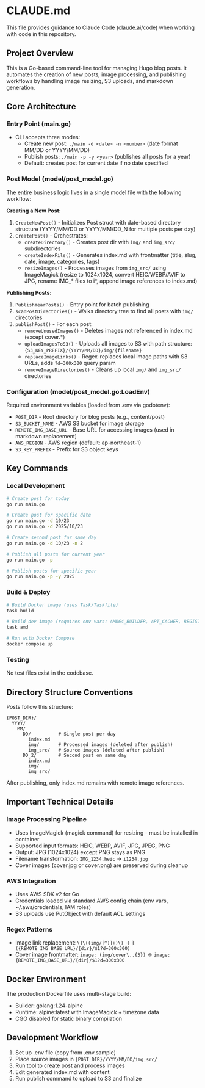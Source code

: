 # CLAUDE.md

This file provides guidance to Claude Code (claude.ai/code) when working with code in this repository.

## Project Overview

This is a Go-based command-line tool for managing Hugo blog posts. It automates the creation of new posts, image processing, and publishing workflows by handling image resizing, S3 uploads, and markdown generation.

## Core Architecture

### Entry Point (main.go)
- CLI accepts three modes:
  - Create new post: `./main -d <date> -n <number>` (date format MM/DD or YYYY/MM/DD)
  - Publish posts: `./main -p -y <year>` (publishes all posts for a year)
  - Default: creates post for current date if no date specified

### Post Model (model/post_model.go)
The entire business logic lives in a single model file with the following workflow:

**Creating a New Post:**
1. `CreateNewPost()` - Initializes Post struct with date-based directory structure (YYYY/MM/DD or YYYY/MM/DD_N for multiple posts per day)
2. `CreatePost()` - Orchestrates:
   - `createDirectory()` - Creates post dir with `img/` and `img_src/` subdirectories
   - `createIndexFile()` - Generates index.md with frontmatter (title, slug, date, image, categories, tags)
   - `resizeImages()` - Processes images from `img_src/` using ImageMagick (resize to 1024x1024, convert HEIC/WEBP/AVIF to JPG, rename IMG_* files to i*, append image references to index.md)

**Publishing Posts:**
1. `PublishYearPosts()` - Entry point for batch publishing
2. `scanPostDirectories()` - Walks directory tree to find all posts with `img/` directories
3. `publishPost()` - For each post:
   - `removeUnusedImages()` - Deletes images not referenced in index.md (except cover.*)
   - `uploadImagesToS3()` - Uploads all images to S3 with path structure: `{S3_KEY_PREFIX}/{YYYY/MM/DD}/img/{filename}`
   - `replaceImageLinks()` - Regex-replaces local image paths with S3 URLs, adds `?d=300x300` query param
   - `removeImageDirectories()` - Cleans up local `img/` and `img_src/` directories

### Configuration (model/post_model.go:LoadEnv)
Required environment variables (loaded from .env via godotenv):
- `POST_DIR` - Root directory for blog posts (e.g., content/post)
- `S3_BUCKET_NAME` - AWS S3 bucket for image storage
- `REMOTE_IMG_BASE_URL` - Base URL for accessing images (used in markdown replacement)
- `AWS_REGION` - AWS region (default: ap-northeast-1)
- `S3_KEY_PREFIX` - Prefix for S3 object keys

## Key Commands

### Local Development
```bash
# Create post for today
go run main.go

# Create post for specific date
go run main.go -d 10/23
go run main.go -d 2025/10/23

# Create second post for same day
go run main.go -d 10/23 -n 2

# Publish all posts for current year
go run main.go -p

# Publish posts for specific year
go run main.go -p -y 2025
```

### Build & Deploy
```bash
# Build Docker image (uses Task/Taskfile)
task build

# Build dev image (requires env vars: AMD64_BUILDER, APT_CACHER, REGISTRY)
task amd

# Run with Docker Compose
docker compose up
```

### Testing
No test files exist in the codebase.

## Directory Structure Conventions

Posts follow this structure:
```
{POST_DIR}/
  YYYY/
    MM/
      DD/          # Single post per day
        index.md
        img/       # Processed images (deleted after publish)
        img_src/   # Source images (deleted after publish)
      DD_2/        # Second post on same day
        index.md
        img/
        img_src/
```

After publishing, only index.md remains with remote image references.

## Important Technical Details

### Image Processing Pipeline
- Uses ImageMagick (magick command) for resizing - must be installed in container
- Supported input formats: HEIC, WEBP, AVIF, JPG, JPEG, PNG
- Output: JPG (1024x1024) except PNG stays as PNG
- Filename transformation: `IMG_1234.heic` → `i1234.jpg`
- Cover images (cover.jpg or cover.png) are preserved during cleanup

### AWS Integration
- Uses AWS SDK v2 for Go
- Credentials loaded via standard AWS config chain (env vars, ~/.aws/credentials, IAM roles)
- S3 uploads use PutObject with default ACL settings

### Regex Patterns
- Image link replacement: `\]\((img/[^)]+)\)` → `]({REMOTE_IMG_BASE_URL}/{dir}/$1?d=300x300)`
- Cover image frontmatter: `image: (img/cover\..{3})` → `image: {REMOTE_IMG_BASE_URL}/{dir}/$1?d=300x300`

## Docker Environment

The production Dockerfile uses multi-stage build:
- Builder: golang:1.24-alpine
- Runtime: alpine:latest with ImageMagick + timezone data
- CGO disabled for static binary compilation

## Development Workflow

1. Set up .env file (copy from .env.sample)
2. Place source images in `{POST_DIR}/YYYY/MM/DD/img_src/`
3. Run tool to create post and process images
4. Edit generated index.md with content
5. Run publish command to upload to S3 and finalize
